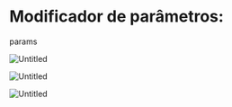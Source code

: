 # Modificador de parâmetros:
params

![Untitled](Modificador%20de%20parâmetros%20params%209fc5d3fbd0694a14a2ea9628ef88b7f2/Untitled.png)

![Untitled](Modificador%20de%20parâmetros%20params%209fc5d3fbd0694a14a2ea9628ef88b7f2/Untitled%201.png)

![Untitled](Modificador%20de%20parâmetros%20params%209fc5d3fbd0694a14a2ea9628ef88b7f2/Untitled%202.png)
